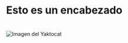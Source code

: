 # Esto es un encabezado <h1>
![Imagen del Yaktocat](https://octodex.github.com/images/yaktocat.png)
